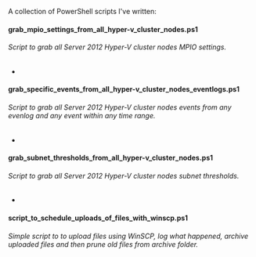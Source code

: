 A collection of PowerShell scripts I've written:

#### grab_mpio_settings_from_all_hyper-v_cluster_nodes.ps1
###### Script to grab all Server 2012 Hyper-V cluster nodes MPIO settings.

-

#### grab_specific_events_from_all_hyper-v_cluster_nodes_eventlogs.ps1
###### Script to grab all Server 2012 Hyper-V cluster nodes events from any evenlog and any event within any time range.

-

#### grab_subnet_thresholds_from_all_hyper-v_cluster_nodes.ps1
###### Script to grab all Server 2012 Hyper-V cluster nodes subnet thresholds.

-

#### script_to_schedule_uploads_of_files_with_winscp.ps1
###### Simple script to to upload files using WinSCP, log what happened, archive uploaded files and then prune old files from archive folder.
